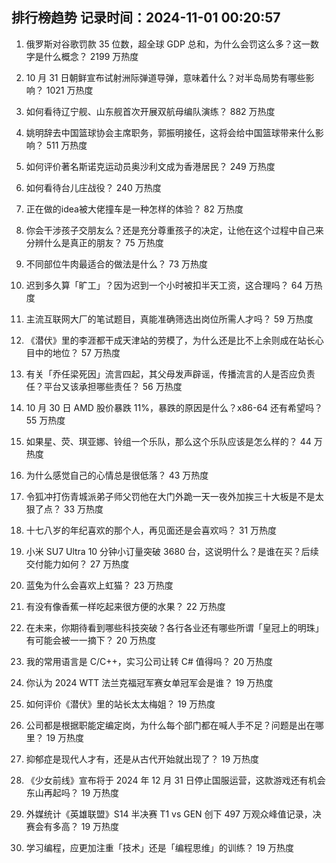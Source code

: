 
## 排行榜趋势 记录时间：2024-11-01 00:20:57
  
  1. 俄罗斯对谷歌罚款 35 位数，超全球 GDP 总和，为什么会罚这么多？这一数字是什么概念？ 2199 万热度
    
  2. 10 月 31 日朝鲜宣布试射洲际弹道导弹，意味着什么？对半岛局势有哪些影响？ 1021 万热度
    
  3. 如何看待辽宁舰、山东舰首次开展双航母编队演练？ 882 万热度
    
  4. 姚明辞去中国篮球协会主席职务，郭振明接任，这将会给中国篮球带来什么影响？ 511 万热度
    
  5. 如何评价著名斯诺克运动员奥沙利文成为香港居民？ 249 万热度
    
  6. 如何看待台儿庄战役？ 240 万热度
    
  7. 正在做的idea被大佬撞车是一种怎样的体验？ 82 万热度
    
  8. 你会干涉孩子交朋友么？还是充分尊重孩子的决定，让他在这个过程中自己来分辨什么是真正的朋友？ 75 万热度
    
  9. 不同部位牛肉最适合的做法是什么？ 73 万热度
    
  10. 迟到多久算「旷工」？因为迟到一个小时被扣半天工资，这合理吗？ 64 万热度
    
  11. 主流互联网大厂的笔试题目，真能准确筛选出岗位所需人才吗？ 59 万热度
    
  12. 《潜伏》里的李涯都干成天津站的劳模了，为什么还是比不上余则成在站长心目中的地位？ 57 万热度
    
  13. 有关「乔任梁死因」流言四起，其父母发声辟谣，传播流言的人是否应负责任？平台又该承担哪些责任？ 56 万热度
    
  14. 10 月 30 日 AMD 股价暴跌 11%，暴跌的原因是什么？x86-64 还有希望吗？ 55 万热度
    
  15. 如果星、荧、琪亚娜、铃组一个乐队，那么这个乐队应该是怎么样的？ 44 万热度
    
  16. 为什么感觉自己的心情总是很低落？ 43 万热度
    
  17. 令狐冲打伤青城派弟子师父罚他在大门外跪一天一夜外加挨三十大板是不是太狠了点？ 33 万热度
    
  18. 十七八岁的年纪喜欢的那个人，再见面还是会喜欢吗？ 31 万热度
    
  19. 小米 SU7 Ultra 10 分钟小订量突破 3680 台，这说明什么？是谁在买？后续交付能力如何？ 27 万热度
    
  20. 蓝兔为什么会喜欢上虹猫？ 23 万热度
    
  21. 有没有像香蕉一样吃起来很方便的水果？ 22 万热度
    
  22. 在未来，你期待看到哪些科技突破？各行各业还有哪些所谓「皇冠上的明珠」有可能会被一一摘下？ 20 万热度
    
  23. 我的常用语言是 C/C++，实习公司让转 C# 值得吗？ 20 万热度
    
  24. 你认为 2024 WTT 法兰克福冠军赛女单冠军会是谁？ 19 万热度
    
  25. 如何评价《潜伏》里的站长太太梅姐？ 19 万热度
    
  26. 公司都是根据职能定编定岗，为什么每个部门都在喊人手不足？问题是出在哪里？ 19 万热度
    
  27. 抑郁症是现代人才有，还是从古代开始就出现了？ 19 万热度
    
  28. 《少女前线》宣布将于 2024 年 12 月 31 日停止国服运营，这款游戏还有机会东山再起吗？ 19 万热度
    
  29. 外媒统计《英雄联盟》S14 半决赛 T1 vs GEN 创下 497 万观众峰值记录，决赛会有多高？ 19 万热度
    
  30. 学习编程，应更加注重「技术」还是「编程思维」的训练？ 19 万热度
    